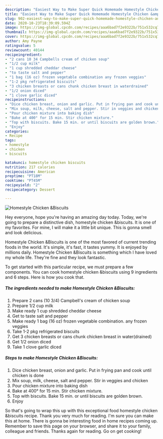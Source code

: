 ```yaml
---
description: "Easiest Way to Make Super Quick Homemade Homestyle Chicken &amp;amp;Biscuits"
title: "Easiest Way to Make Super Quick Homemade Homestyle Chicken &amp;amp;Biscuits"
slug: 902-easiest-way-to-make-super-quick-homemade-homestyle-chicken-and-amp-biscuits
date: 2020-10-23T18:39:09.594Z
image: https://img-global.cpcdn.com/recipes/aaa6bad7f2e9322b/751x532cq70/homestyle-chicken-biscuits-recipe-main-photo.jpg
thumbnail: https://img-global.cpcdn.com/recipes/aaa6bad7f2e9322b/751x532cq70/homestyle-chicken-biscuits-recipe-main-photo.jpg
cover: https://img-global.cpcdn.com/recipes/aaa6bad7f2e9322b/751x532cq70/homestyle-chicken-biscuits-recipe-main-photo.jpg
author: Amy Payne
ratingvalue: 5
reviewcount: 40144
recipeingredient:
- "2 cans 10 34 Campbells cream of chicken soup"
- "1/2 cup milk"
- "1 cup shredded cheddar cheese"
- "to taste salt and pepper"
- "1 bag (16 oz) frozen vegetable combination any frozen veggies"
- "1-2 pkg refrigerated biscuits"
- "3 chicken breasts or cans chunk chicken breast in waterdrained"
- "1/2 onion diced"
- "1 clove garlic diced"
recipeinstructions:
- "Dice chicken breast, onion and garlic. Put in frying pan and cook until chicken is done"
- "Mix soup, milk, cheese, salt and pepper. Stir in veggies and chicken"
- "Pour chicken mixture into baking dish"
- "Bake at 400° for 15 min. Stir chicken mixture."
- "Top with biscuits. Bake 15 min. or until biscuits are golden brown."
- "Enjoy"
categories:
- Recipe
tags:
- homestyle
- chicken
- biscuits

katakunci: homestyle chicken biscuits 
nutrition: 217 calories
recipecuisine: American
preptime: "PT18M"
cooktime: "PT45M"
recipeyield: "2"
recipecategory: Dessert

---
```



![Homestyle Chicken &amp;Biscuits](https://img-global.cpcdn.com/recipes/aaa6bad7f2e9322b/751x532cq70/homestyle-chicken-biscuits-recipe-main-photo.jpg)

Hey everyone, hope you're having an amazing day today. Today, we're going to prepare a distinctive dish, homestyle chicken &amp;biscuits. It is one of my favorites. For mine, I will make it a little bit unique. This is gonna smell and look delicious.



Homestyle Chicken &amp;Biscuits is one of the most favored of current trending foods in the world. It's simple, it's fast, it tastes yummy. It is enjoyed by millions daily. Homestyle Chicken &amp;Biscuits is something which I have loved my whole life. They're fine and they look fantastic.


To get started with this particular recipe, we must prepare a few components. You can cook homestyle chicken &amp;biscuits using 9 ingredients and 6 steps. Here is how you cook that.

<!--inarticleads1-->

##### The ingredients needed to make Homestyle Chicken &amp;Biscuits:

1. Prepare 2 cans (10 3/4) Campbell&#39;s cream of chicken soup
1. Prepare 1/2 cup milk
1. Make ready 1 cup shredded cheddar cheese
1. Get to taste salt and pepper
1. Make ready 1 bag (16 oz) frozen vegetable combination. any frozen veggies
1. Take 1-2 pkg refrigerated biscuits
1. Get 3 chicken breasts or cans chunk chicken breast in water(drained)
1. Get 1/2 onion diced
1. Take 1 clove garlic diced




<!--inarticleads2-->

##### Steps to make Homestyle Chicken &amp;Biscuits:

1. Dice chicken breast, onion and garlic. Put in frying pan and cook until chicken is done
1. Mix soup, milk, cheese, salt and pepper. Stir in veggies and chicken
1. Pour chicken mixture into baking dish
1. Bake at 400° for 15 min. Stir chicken mixture.
1. Top with biscuits. Bake 15 min. or until biscuits are golden brown.
1. Enjoy




So that's going to wrap this up with this exceptional food homestyle chicken &amp;biscuits recipe. Thank you very much for reading. I'm sure you can make this at home. There is gonna be interesting food in home recipes coming up. Remember to save this page on your browser, and share it to your family, colleague and friends. Thanks again for reading. Go on get cooking!
